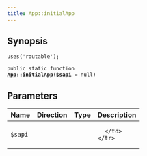 ```yaml
---
title: App::initialApp
---
```


## Synopsis

<code>uses('routable');</code>

<code>public static function <b><a href="App">App</a>::initialApp</b>(<b>$sapi</b> = null)</code>

## Parameters

<table>
  <thead>
    <tr>
      <th>Name</th>
      <th>Direction</th>
      <th>Type</th>
      <th>Description</th>
    </tr>
  </thead>
  <tbody>
    <tr>
      <td><code>$sapi</code>
      <td><i></i></td>
      <td></td>
      <td>

      </td>
    </tr>
  </tbody>
</table>

